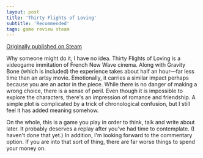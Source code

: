 ```yaml
---
layout: post
title: 'Thirty Flights of Loving'
subtitle: 'Recommended'
tags: game review steam
---
```


[Originally published on Steam](https://steamcommunity.com/id/jlericson/recommended/214700/)


 Why someone might do it, I have no idea. Thirty Flights of Loving is a videogame immitation of French New Wave cinema. Along with Gravity Bone (which is included) the experience takes about half an hour—far less time than an artsy movie. Emotionally, it carries a similar impact perhaps because you are an actor in the piece. While there is no danger of making a wrong choice, there is a sense of peril. Even though it is impossible to explore the characters, there's an impression of romance and friendship. A simple plot is complicated by a trick of chronological confusion, but I still feel it has added meaning somehow.
 

 

 On the whole, this is a game you play in order to think, talk and write about later. It probably deserves a replay after you've had time to contemplate. (I haven't done that yet.) In addition, I'm looking forward to the commentary option. If you are into that sort of thing, there are far worse things to spend your money on.
